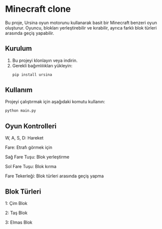# Minecraft clone

Bu proje, Ursina oyun motorunu kullanarak basit bir Minecraft benzeri oyun oluşturur. Oyuncu, blokları yerleştirebilir ve kırabilir, ayrıca farklı blok türleri arasında geçiş yapabilir.

## Kurulum

1. Bu projeyi klonlayın veya indirin.
2. Gerekli bağımlılıkları yükleyin:
    ```sh
    pip install ursina
    ```

## Kullanım

Projeyi çalıştırmak için aşağıdaki komutu kullanın:
```sh
python main.py
```
## Oyun Kontrolleri

W, A, S, D: Hareket

Fare: Etrafı görmek için

Sağ Fare Tuşu: Blok yerleştirme

Sol Fare Tuşu: Blok kırma

Fare Tekerleği: Blok türleri arasında geçiş yapma

## Blok Türleri
1: Çim Blok

2: Taş Blok

3: Elmas Blok
